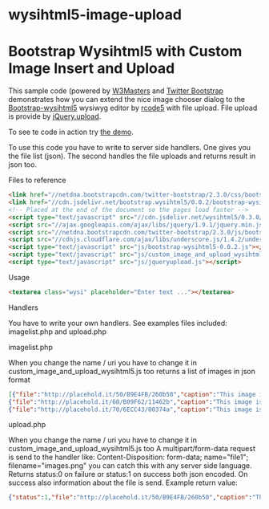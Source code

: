 wysihtml5-image-upload
======================

Bootstrap Wysihtml5 with Custom Image Insert and Upload 
====

This sample code (powered by [W3Masters](http://www.w3masters.nl/) and [Twitter Bootstrap](http://twitter.github.com/bootstrap/) demonstrates how you can extend the nice image chooser dialog to the [Bootstrap-wysihtml5](https://github.com/jhollingworth/bootstrap-wysihtml5) wysiwyg editor by [rcode5](http://rcode5.wordpress.com/2012/11/01/custom-image-upload-modal-with-bootstrap-wysihtml5/comment-page-1/) with file upload.
File upload is provide by [jQuery.upload](http://lagoscript.org/jquery/upload).

To see te code in action try [the demo](http://www.w3masters.nl/bootstrap-wysihtml5/).

To use this code you have to write to server side handlers. One gives you the file list (json). 
The second handles the file uploads and returns result in json too.

Files to reference

```html
<link href="//netdna.bootstrapcdn.com/twitter-bootstrap/2.3.0/css/bootstrap-combined.min.css" rel="stylesheet">
<link href="//cdn.jsdelivr.net/bootstrap.wysihtml5/0.0.2/bootstrap-wysihtml5-0.0.2.css" rel="stylesheet">
<!-- Placed at the end of the document so the pages load faster -->
<script type="text/javascript" src="//cdn.jsdelivr.net/wysihtml5/0.3.0/wysihtml5-0.3.0.min.js"></script>
<script src="//ajax.googleapis.com/ajax/libs/jquery/1.9.1/jquery.min.js"></script>
<script src="//netdna.bootstrapcdn.com/twitter-bootstrap/2.3.0/js/bootstrap.min.js"></script>
<script src="//cdnjs.cloudflare.com/ajax/libs/underscore.js/1.4.2/underscore-min.js"></script>
<script type="text/javascript" src="js/bootstrap-wysihtml5-0.0.2.js"></script>
<script type="text/javascript" src="js/custom_image_and_upload_wysihtml5.js"></script>
<script type="text/javascript" src="js/jqueryupload.js"></script>
```


Usage

```html
<textarea class="wysi" placeholder="Enter text ..."></textarea>
```


Handlers

You have to write your own handlers. See examples files included: imagelist.php and upload.php

imagelist.php

When you change the name / uri you have to change it in custom_image_and_upload_wysihtml5.js too
returns a list of images in json format
```json
[{"file":"http://placehold.it/50/B9E4FB/260b50","caption":"This image is 50x50 and uses colors #B9E4FB and #260b50","foreground":"B9E4FB","background":"260b50"},
{"file":"http://placehold.it/60/B09F62/11462b","caption":"This image is 60x60 and uses colors #B09F62 and #11462b","foreground":"B09F62","background":"11462b"},
{"file":"http://placehold.it/70/6ECC43/00374a","caption":"This image is 70x70 and uses colors #6ECC43 and #00374a","foreground":"6ECC43","background":"00374a"}]
```


upload.php 

When you change the name / uri you have to change it in custom_image_and_upload_wysihtml5.js too
A multipart/form-data request is send to the handler like: Content-Disposition: form-data; name="file1"; filename="images.png" you can catch this with any server side language.
Returns status:0 on failure or status:1 on success both json encoded.
On success also information about the file is send.
Example return value:
```json
{"status":1,"file":"http://placehold.it/50/B9E4FB/260b50","caption":"This image is 50x50 and uses colors #B9E4FB and #260b50","foreground":"B9E4FB","background":"260b50"}
```
